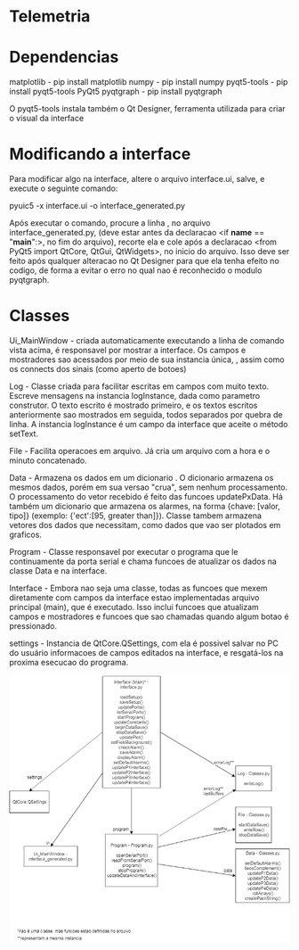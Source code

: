 # Telemetria

# Dependencias

matplotlib - pip install matplotlib
numpy - pip install numpy
pyqt5-tools - pip install pyqt5-tools
PyQt5
pyqtgraph - pip install pyqtgraph

O pyqt5-tools instala também o Qt Designer, ferramenta utilizada para criar o visual da interface

# Modificando a interface

Para modificar algo na interface, altere o arquivo interface.ui, salve, e execute o seguinte comando:

pyuic5 -x interface.ui -o interface_generated.py

Após executar o comando, procure a linha <from pyqtgraph import PlotWidget>, no arquivo interface_generated.py,
(deve estar antes da declaracao <if __name__ == "__main__":>, no fim do arquivo), recorte ela e cole após a
declaracao <from PyQt5 import QtCore, QtGui, QtWidgets>, no inicio do arquivo. Isso deve ser feito após qualquer
alteracao no Qt Designer para que ela tenha efeito no codigo, de forma a evitar o erro no qual nao é reconhecido o modulo pyqtgraph.

# Classes

Ui_MainWindow - criada automaticamente executando a linha de comando vista acima, é responsavel por mostrar a interface. Os campos e mostradores sao acessados por meio de sua instancia única, <ui>, assim como os connects dos sinais (como aperto de botoes)

Log - Classe criada para facilitar escritas em campos com muito texto. Escreve mensagens na instancia logInstance, dada como parametro construtor. O texto escrito é mostrado primeiro, e os textos escritos anteriormente sao mostrados em seguida, todos separados por quebra de linha. A instancia logInstance é um campo da interface que aceite o método setText.

File - Facilita operacoes em arquivo. Já cria um arquivo com a hora e o minuto concatenado.

Data - Armazena os dados em um dicionario <dic>. O dicionario <dicRaw> armazena os mesmos dados, porém em sua versao "crua", sem nenhum processamento. O processamento do vetor <buffer> recebido é feito das funcoes updatePxData. Há também um dicionario que armazena os alarmes, na forma {chave: [valor, tipo]} (exemplo: {'ect':[95, greater than]}). Classe tambem armazena vetores dos dados que necessitam, como dados que vao ser plotados em graficos.

Program - Classe responsavel por executar o programa que le continuamente da porta serial e chama funcoes de atualizar os dados na classe Data e na interface.

Interface - Embora nao seja uma classe, todas as funcoes que mexem diretamente com campos da interface estao implementadas arquivo principal (main), que é executado. Isso inclui funcoes que atualizam campos e mostradores e funcoes que sao chamadas quando algum botao é pressionado.

settings - Instancia de QtCore.QSettings, com ela é possivel salvar no PC do usuário informacoes de campos editados na interface, e resgatá-los na proxima esecucao do programa.


![UML](UML.png)
